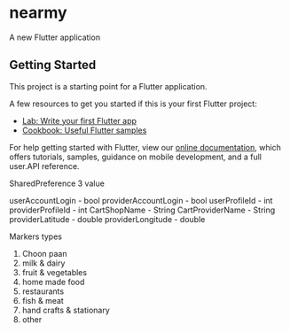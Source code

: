 # nearmy

A new Flutter application

## Getting Started

This project is a starting point for a Flutter application.

A few resources to get you started if this is your first Flutter project:

- [Lab: Write your first Flutter app](https://flutter.dev/docs/get-started/codelab)
- [Cookbook: Useful Flutter samples](https://flutter.dev/docs/cookbook)

For help getting started with Flutter, view our
[online documentation](https://flutter.dev/docs), which offers tutorials,
samples, guidance on mobile development, and a full user.API reference.


SharedPreference 3 value

userAccountLogin - bool
providerAccountLogin - bool
userProfileId - int
providerProfileId - int
CartShopName - String
CartProviderName - String
providerLatitude - double
providerLongitude - double

Markers types
1. Choon paan
2. milk & dairy
3. fruit & vegetables
4. home made food
5. restaurants
6. fish & meat
7. hand crafts & stationary
8. other